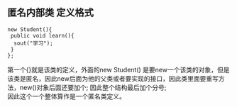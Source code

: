 ## 匿名内部类  定义格式 

    new Student(){
     public void learn(){
      sout("学习");
     }
    };
    
第一个{}就是该类的定义，外面的new Student() 是要new一个该类的对象，但是该类是匿名，因此new后面为他的父类或者要实现的接口，因此类里面要重写方法，new()对象后面还要加个; 因此整个结构最后加个分号;  
因此这个一个整体算作是一个匿名类定义。
